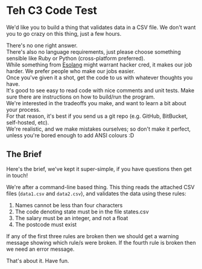 Teh C3 Code Test
================

We'd like you to build a thing that validates data in a CSV file.
We don't want you to go crazy on this thing, just a few hours.

There's no one right answer.  
There's also no language requirements, just please choose something sensible like Ruby or Python (cross-platform preferred).  
While something from [Esolang](https://esolangs.org/) might warrant hacker cred, it makes our job harder. We prefer people who make our jobs easier.  
Once you've given it a shot, get the code to us with whatever thoughts you have.  
It's good to see easy to read code with nice comments and unit tests. Make sure there are instructions on how to build/run the program.  
We're interested in the tradeoffs you make, and want to learn a bit about your process.  
For that reason, it's best if you send us a git repo (e.g. GitHub, BitBucket, self-hosted, etc).  
We're realistic, and we make mistakes ourselves; so don't make it perfect, unless you're bored enough to add ANSI colours :D  

The Brief
---------

Here's the brief, we've kept it super-simple, if you have questions then get in touch!

We're after a command-line based thing.
This thing reads the attached CSV files (`data1.csv` and `data2.csv`), and validates the data using these rules:

1. Names cannot be less than four characters 
2. The code denoting state must be in the file states.csv
3. The salary must be an integer, and not a float
4. The postcode must exist

If any of the first three rules are broken then we should get a warning message showing which rule/s were broken.
If the fourth rule is broken then we need an error message.

That's about it. Have fun.
